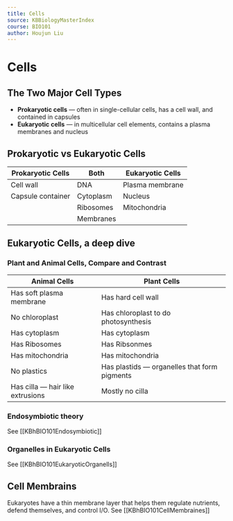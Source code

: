 ```yaml
---
title: Cells
source: KBBiologyMasterIndex
course: BIO101
author: Houjun Liu
---
```


# Cells
## The Two Major Cell Types
* **Prokaryotic cells** — often in single-cellular cells, has a cell wall, and contained in capsules
* **Eukaryotic cells** — in multicellular cell elements, contains a plasma membranes and nucleus

## Prokaryotic vs Eukaryotic Cells
| Prokaryotic Cells | Both | Eukaryotic Cells |
|---|---|---|
| Cell wall | DNA | Plasma membrane |
| Capsule container | Cytoplasm | Nucleus |
| | Ribosomes | Mitochondria |
| | Membranes | |

## Eukaryotic Cells, a deep dive
### Plant and Animal Cells, Compare and Contrast
| Animal Cells | Plant Cells |
|---|---|
| Has soft plasma membrane | Has hard cell wall |
| No chloroplast | Has chloroplast to do photosynthesis |
| Has cytoplasm | Has cytoplasm |
| Has Ribosomes | Has Ribsonmes |
| Has mitochondria | Has mitochondria |
| No plastics | Has plastids — organelles that form pigments |
| Has cilla — hair like extrusions | Mostly no cilla |

### Endosymbiotic theory
See [[KBhBIO101Endosymbiotic]]

### Organelles in Eukaryotic Cells
See [[KBhBIO101EukaryoticOrganells]]

## Cell Membrains
Eukaryotes have a thin membrane layer that helps them regulate nutrients, defend themselves, and control I/O. See [[KBhBIO101CellMembraines]] 

